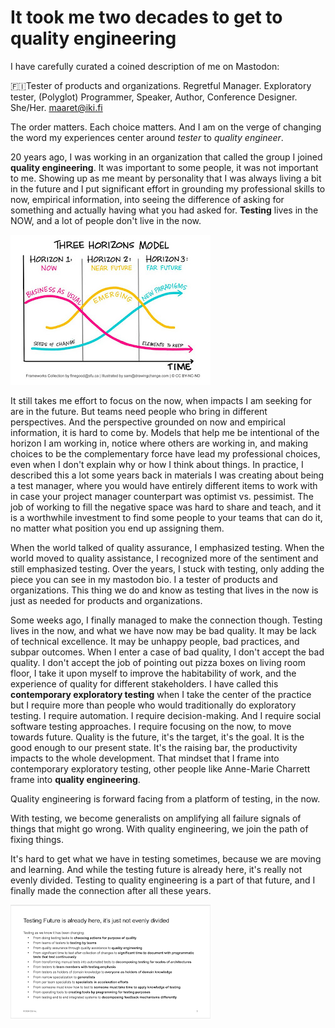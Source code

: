 # It took me two decades to get to quality engineering

I have carefully curated a coined description of me on Mastodon:

🇫🇮Tester of products and organizations. Regretful Manager. Exploratory tester, (Polyglot) Programmer, Speaker, Author, Conference Designer. She/Her. <maaret@iki.fi>

The order matters. Each choice matters. And I am on the verge of changing the word my experiences center around *tester* to *quality engineer*.

20 years ago, I was working in an organization that called the group I joined **quality engineering**. It was important to some people, it was not important to me. Showing up as me meant by personality that I was always living a bit in the future and I put significant effort in grounding my professional skills to now, empirical information, into seeing the difference of asking for something and actually having what you had asked for. **Testing** lives in the NOW, and a lot of people don't live in the now.

![Three Horizons](./ThreeHorizons.jpeg)

It still takes me effort to focus on the now, when impacts I am seeking for are in the future. But teams need people who bring in different perspectives. And the perspective grounded on now and empirical information, it is hard to come by. Models that help me be intentional of the horizon I am working in, notice where others are working in, and making choices to be the complementary force have lead my professional choices, even when I don't explain why or how I think about things. In practice, I described this a lot some years back in materials I was creating about being a test manager, where you would have entirely different items to work with in case your project manager counterpart was optimist vs. pessimist. The job of working to fill the negative space was hard to share and teach, and it is a worthwhile investment to find some people to your teams that can do it, no matter what position you end up assigning them.

When the world talked of quality assurance, I emphasized testing. When the world moved to quality assistance, I recognized more of the sentiment and still emphasized testing. Over the years, I stuck with testing, only adding the piece you can see in my mastodon bio. I a tester of products and organizations. This thing we do and know as testing that lives in the now is just as needed for products and organizations.

Some weeks ago, I finally managed to make the connection though. Testing lives in the now, and what we have now may be bad quality. It may be lack of technical excellence. It may be unhappy people, bad practices, and subpar outcomes. When I enter a case of bad quality, I don't accept the bad quality. I don't accept the job of pointing out pizza boxes on living room floor, I take it upon myself to improve the habitability of work, and the experience of quality for different stakeholders. I have called this **contemporary exploratory testing** when I take the center of the practice but I require more than people who would traditionally do exploratory testing. I require automation. I require decision-making. And I require social software testing approaches. I require focusing on the now, to move towards future. Quality is the future, it's the target, it's the goal. It is the good enough to our present state. It's the raising bar, the productivity impacts to the whole development. That mindset that I frame into contemporary exploratory testing, other people like Anne-Marie Charrett frame into **quality engineering**.

Quality engineering is forward facing from a platform of testing, in the now.

With testing, we become generalists on amplifying all failure signals of things that might go wrong. With quality engineering, we join the path of fixing things.

It's hard to get what we have in testing sometimes, because we are moving and learning. And while the testing future is already here, it's really not evenly divided. Testing to quality engineering is a part of that future, and I finally made the connection after all these years.

![Changes](./Change.png)
